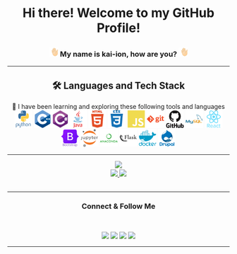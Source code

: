# <div align="center"> <p style="text-align: center;"> Hi there! Welcome to my GitHub Profile! </p> </div>


### <div align="center"> <p style="text-align: center"> <img src="./assets/img/waving-hand.webp" width="4%"> My name is kai-ion, how are you? <img src="./assets/img/waving-hand.webp" width="4%"></p> </div>

<hr></hr>

## <div align="center">  🛠 Languages and Tech Stack </div>

<div align="center">
    📖 I have been learning and exploring these following tools and languages
</div>

[//]: <> (https://github.com/devicons/devicon)

<div align="center"> 
    <code><a href="https://www.python.org" title="Python" target="_blank"><img src="https://raw.githubusercontent.com/devicons/devicon/master/icons/python/python-original-wordmark.svg" alt="python" width="40" height="40"/></a></code>
    <code><a href="https://www.cplusplus.com/" title="C++" target="_blank"><img src="https://raw.githubusercontent.com/devicons/devicon/master/icons/cplusplus/cplusplus-original.svg" alt="cplusplus" width="40" height="40"/></a></code
    <code><a href="https://learn.microsoft.com/en-us/dotnet/csharp/" title="C#" target="_blank"><img src="https://raw.githubusercontent.com/devicons/devicon/master/icons/csharp/csharp-original.svg" alt="c#" width="40" height="40"/></a></code
    <code><a href="https://www.java.com" title="Java" target="_blank"><img src="https://raw.githubusercontent.com/devicons/devicon/master/icons/java/java-original-wordmark.svg" alt="java" width="40" height="40"/></a></code>
    <code><a href="https://developer.mozilla.org/en-US/docs/Web/HTML" title="HTML" target="_blank"><img src="https://raw.githubusercontent.com/devicons/devicon/master/icons/html5/html5-plain-wordmark.svg" alt="html" width="40" height="40"/></a></code>
    <code><a href="https://developer.mozilla.org/en-US/docs/Web/CSS" title="CSS" target="_blank"><img src="https://raw.githubusercontent.com/devicons/devicon/master/icons/css3/css3-plain-wordmark.svg" alt="html" width="40" height="40"/></a></code>
    <code><a href="https://www.javascript.com/" title="JavaScript" target="_blank"><img src="https://raw.githubusercontent.com/devicons/devicon/master/icons/javascript/javascript-plain.svg" alt="javascript" width="40" height="40"/></a></code>
    <code><a href="https://git-scm.com/" title="Git" target="_blank"><img src="https://raw.githubusercontent.com/devicons/devicon/master/icons/git/git-plain-wordmark.svg" alt="git" width="40" height="40"/></a></code>
    <code><a href="https://github.com/" title="GitHub" target="_blank"><img src="https://raw.githubusercontent.com/devicons/devicon/master/icons/github/github-original-wordmark.svg" alt="github" width="40" height="40"/></a></code>
    <code><a href="https://www.mysql.com/" title="MySQL" target="_blank"><img src="https://raw.githubusercontent.com/devicons/devicon/master/icons/mysql/mysql-original-wordmark.svg" alt="mysql" width="40" height="40"/></a></code>
    <code><a href="https://reactjs.org/" title="React" target="_blank"><img src="https://raw.githubusercontent.com/devicons/devicon/master/icons/react/react-original-wordmark.svg" alt="react" width="40" height="40"/></a></code>
    <code><a href="https://getbootstrap.com/" title="Bootstrap" target="_blank"><img src="https://raw.githubusercontent.com/devicons/devicon/master/icons/bootstrap/bootstrap-original-wordmark.svg" alt="bootstrap" width="40" height="40"/></a></code>
    <code><a href="https://jupyter-notebook.readthedocs.io/en/stable/" title="Jupyter Notebook" target="_blank"><img src="https://raw.githubusercontent.com/devicons/devicon/master/icons/jupyter/jupyter-original-wordmark.svg" alt="jupyter" width="40" height="40"/></a></code>
    <code><a href="https://www.anaconda.com/" title="Anaconda" target="_blank"><img src="https://raw.githubusercontent.com/devicons/devicon/master/icons/anaconda/anaconda-original-wordmark.svg" alt="jupyter" width="40" height="40"/></a></code>
    <code><a href="https://flask.palletsprojects.com/en/2.3.x/" title="Flask" target="_blank"><img src="https://raw.githubusercontent.com/devicons/devicon/master/icons/flask/flask-original-wordmark.svg" alt="flask" width="40" height="40"/></a></code>
    <code><a href="https://www.docker.com/" title="Docker" target="_blank"><img src="https://raw.githubusercontent.com/devicons/devicon/master/icons/docker/docker-plain-wordmark.svg" alt="docker" width="40" height="40"/></a></code>
    <code><a href="https://www.drupal.org/" title="Drupal" target="_blank"><img src="https://raw.githubusercontent.com/devicons/devicon/master/icons/drupal/drupal-original-wordmark.svg" alt="drupal" width="40" height="40"/></a></code>
</div>

<hr></hr>

<div align="center">
  <img  src="https://img.shields.io/badge/GitHub-181717.svg?style=for-the-badge&logo=GitHub&logoColor=white" />
</a>
</div>

<div align="center">
  <a href="https://git.io/streak-stats">
  <img  width="40%" src="https://github-readme-streak-stats.herokuapp.com/?user=kai-ion&theme=react&border_radius=5" />
  <a href="https://github.com/anuraghazra/github-readme-stats">
  <img width="29%" src="https://github-readme-stats.vercel.app/api/top-langs/?username=kai-ion&theme=react&custom_title=Stats&hide_border=false&layout=compact">
</a>
</div>

<div align="center">

<br>
<hr></hr>

### **Connect & Follow Me**

<br>

 [![](https://img.shields.io/badge/LinkedIn-0077B5?style=for-the-badge&logo=linkedin&logoColor=white)](https://www.linkedin.com/in/cai-lin/) 
 [![](https://img.shields.io/badge/GitHub-100000?style=for-the-badge&logo=github&logoColor=white)](https://github.com/kai-ion)
 [![](https://img.shields.io/badge/Gmail-D14836?style=for-the-badge&logo=gmail&logoColor=white)](mailto:cailin0121@gmail.com)
 [![](https://img.shields.io/badge/website-000000?style=for-the-badge&logo=About.me&logoColor=white)](https://kai-ion.github.io/project/)    




</div>
<!---  
docker, twitter, kaggle, medium
[![](https://img.shields.io/badge/Docker%20Hub-2CA5E0?style=for-the-badge&logo=docker&logoColor=white)](link)
[![](https://img.shields.io/badge/Twitter-1DA1F2?style=for-the-badge&logo=twitter&logoColor=white)](link) 
[![](https://img.shields.io/badge/Kaggle-20BEFF?style=for-the-badge&logo=Kaggle&logoColor=white)](link)
[![](https://img.shields.io/badge/Medium-12100E?style=for-the-badge&logo=medium&logoColor=white)](Linke)
-->
<hr></hr>

